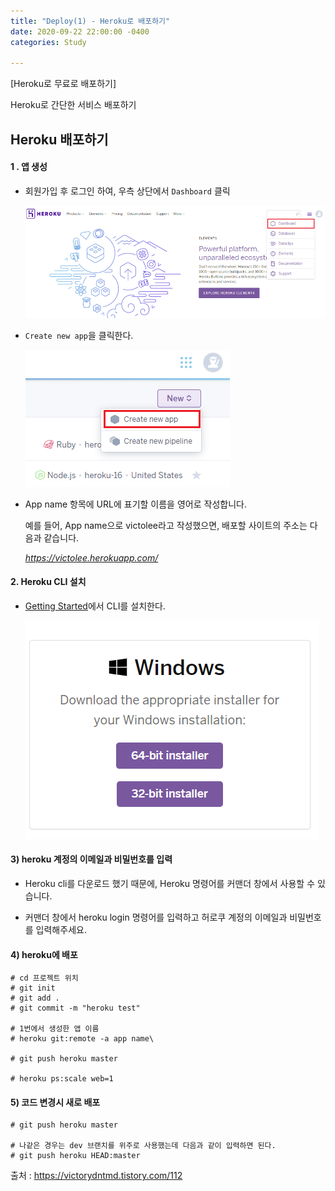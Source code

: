 ```yaml
---
title: "Deploy(1) - Heroku로 배포하기"
date: 2020-09-22 22:00:00 -0400
categories: Study

---
```


[Heroku로 무료로 배포하기]

Heroku로 간단한 서비스 배포하기



## Heroku 배포하기

#### 1 . 앱 생성

- 회원가입 후 로그인 하여, 우측 상단에서 `Dashboard` 클릭

  ![img](../assets/images/study/deploy/heroku1.png)

- `Create new app`을 클릭한다.

  ![img](../assets/images/study/deploy/heroku2.png)

- App name 항목에 URL에 표기할 이름을 영어로 작성합니다.

  예를 들어, App name으로 victolee라고 작성했으면, 배포할 사이트의 주소는 다음과 같습니다.

  *https://victolee.herokuapp.com/*



#### 2. Heroku CLI 설치

- [Getting Started](https://devcenter.heroku.com/articles/getting-started-with-nodejs#set-up)에서 CLI를 설치한다.

  ![image-20200904001153220](../assets/images/study/deploy/heroku3.png)

#### 3) heroku 계정의 이메일과 비밀번호를 입력

- Heroku cli를 다운로드 했기 때문에, Heroku 명령어를 커맨더 창에서 사용할 수 있습니다.

- 커맨더 창에서 heroku login 명령어를 입력하고 허로쿠 계정의 이메일과 비밀번호를 입력해주세요.



#### 4) heroku에 배포

```
# cd 프로젝트 위치
# git init
# git add .
# git commit -m "heroku test"

# 1번에서 생성한 앱 이름
# heroku git:remote -a app name\

# git push heroku master

# heroku ps:scale web=1
```



#### 5) 코드 변경시 새로 배포

```
# git push heroku master

# 나같은 경우는 dev 브랜치를 위주로 사용했는데 다음과 같이 입력하면 된다.
# git push heroku HEAD:master
```



출처 : https://victorydntmd.tistory.com/112
